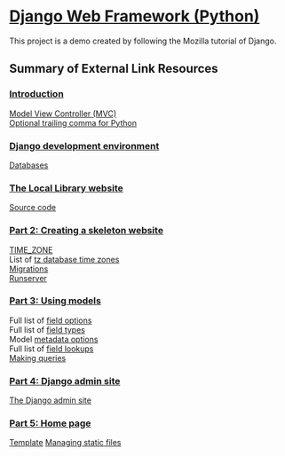 # [Django Web Framework (Python)](https://developer.mozilla.org/en-US/docs/Learn/Server-side/Django)

This project is a demo created by following the Mozilla tutorial of Django.

## Summary of External Link Resources


### [Introduction](https://developer.mozilla.org/en-US/docs/Learn/Server-side/Django/Introduction)

[Model View Controller (MVC)](https://developer.mozilla.org/en-US/docs/Glossary/MVC)  
[Optional trailing comma for Python](https://docs.python.org/3/faq/design.html#why-does-python-allow-commas-at-the-end-of-lists-and-tuples)  


### [Django development environment](https://developer.mozilla.org/en-US/docs/Learn/Server-side/Django/development_environment)

[Databases](https://docs.djangoproject.com/en/2.1/ref/databases/)


### [The Local Library website](https://developer.mozilla.org/en-US/docs/Learn/Server-side/Django/Tutorial_local_library_website)

[Source code](https://github.com/mdn/django-locallibrary-tutorial)


### [Part 2: Creating a skeleton website](https://developer.mozilla.org/en-US/docs/Learn/Server-side/Django/skeleton_website)

[TIME_ZONE](https://docs.djangoproject.com/en/2.0/ref/settings/#std:setting-TIME_ZONE)  
List of [tz database time zones](https://en.wikipedia.org/wiki/List_of_tz_database_time_zones)  
[Migrations](https://docs.djangoproject.com/en/2.1/topics/migrations/)  
[Runserver](https://docs.djangoproject.com/en/2.1/ref/django-admin/#runserver)  



### [Part 3: Using models](https://developer.mozilla.org/en-US/docs/Learn/Server-side/Django/Models)

Full list of [field options](https://developer.mozilla.org/en-US/docs/Learn/Server-side/Django)  
Full list of [field types](https://docs.djangoproject.com/en/2.1/ref/models/fields/#field-types)  
Model [metadata options](https://docs.djangoproject.com/en/2.1/ref/models/options/)  
Full list of [field lookups](https://docs.djangoproject.com/en/2.1/ref/models/querysets/#field-lookups)  
[Making queries](https://docs.djangoproject.com/en/2.1/topics/db/queries/)   


### [Part 4: Django admin site](https://developer.mozilla.org/en-US/docs/Learn/Server-side/Django/Admin_site)

[The Django admin site](https://docs.djangoproject.com/en/2.1/ref/contrib/admin/)  


### [Part 5: Home page](https://developer.mozilla.org/en-US/docs/Learn/Server-side/Django/Home_page)

[Template](https://docs.djangoproject.com/en/2.1/topics/templates/)
[Managing static files](https://docs.djangoproject.com/en/2.1/howto/static-files/)
